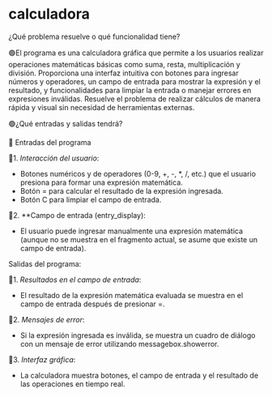 # calculadora
¿Qué problema resuelve o qué funcionalidad tiene?
      
🟢El programa es una calculadora gráfica que permite a los usuarios realizar operaciones matemáticas básicas como suma, resta, multiplicación y división. Proporciona una interfaz intuitiva con botones para ingresar números y operadores, un campo de entrada para mostrar la expresión y el resultado, y funcionalidades para limpiar la entrada o manejar errores en expresiones inválidas. Resuelve el problema de realizar cálculos de manera rápida y visual sin necesidad de herramientas externas.

🟢¿Qué entradas y salidas tendrá?

  📙 Entradas del programa

📙1. *Interacción del usuario*:
   - Botones numéricos y de operadores (0-9, +, -, *, /, etc.) que el usuario presiona para formar una expresión matemática.
   - Botón = para calcular el resultado de la expresión ingresada.
   - Botón C para limpiar el campo de entrada.

📙2. **Campo de entrada (entry_display):
   - El usuario puede ingresar manualmente una expresión matemática (aunque no se muestra en el fragmento actual, se asume que existe un campo de entrada).

   Salidas del programa:

📘1. *Resultados en el campo de entrada*:
   - El resultado de la expresión matemática evaluada se muestra en el campo de entrada después de presionar =.

📘2. *Mensajes de error*:
   - Si la expresión ingresada es inválida, se muestra un cuadro de diálogo con un mensaje de error utilizando messagebox.showerror.

📘3. *Interfaz gráfica*:
   - La calculadora muestra botones, el campo de entrada y el resultado de las operaciones en tiempo real.
 
